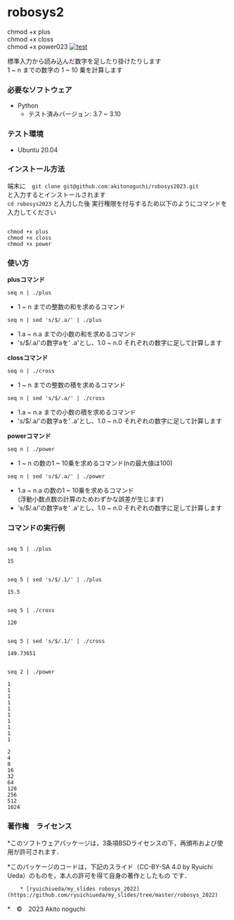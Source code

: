 # robosys2
chmod +x plus  
chmod +x closs  
chmod +x power023
[![test](https://github.com/akitonoguchi/robosys2023/actions/workflows/test.yml/badge.svg)](https://github.com/akitonoguchi/robosys2023/actions/workflows/test.yml)

標準入力から読み込んだ数字を足したり掛けたりします  
1 ~ n までの数字の 1 ~ 10 乗を計算します

### 必要なソフトウェア
 * Python
    * テスト済みバージョン: 3.7 ~ 3.10

### テスト環境
 * Ubuntu 20.04
 
### インストール方法

端末に　`git clone git@github.com:akitonoguchi/robosys2023.git`   
と入力するとインストールされます   
`cd robosys2023` と入力した後
実行権限を付与するため以下のようにコマンドを入力してください
```

chmod +x plus  
chmod +x closs  
chmod +x power
```

### 使い方

**plusコマンド**

`seq n | ./plus`
 * 1 ~ n までの整数の和を求めるコマンド

`seq n | sed 's/$/.a/' | ./plus`
 * 1.a ~ n.a までの小数の和を求めるコマンド
 * 's/$/.a/'の数字aを' .a'とし、1.0 ~ n.0 それぞれの数字に足して計算します


**clossコマンド**

`seq n | ./cross`
 * 1 ~ n までの整数の積を求めるコマンド

`seq n | sed 's/$/.a/' | ./cross`
 * 1.a ~ n.a までの小数の積を求めるコマンド
 * 's/$/.a/'の数字aを' .a'とし、1.0 ~ n.0 それぞれの数字に足して計算します


**powerコマンド**

`seq n | ./power`
 * 1 ~ n の数の1 ~ 10乗を求めるコマンド(nの最大値は100)

`seq n | sed 's/$/.a/' | ./power`
 * 1.a ~ n.a の数の1 ~ 10乗を求めるコマンド  
  (浮動小数点数の計算のためわずかな誤差が生じます)
 * 's/$/.a/'の数字aを' .a'とし、1.0 ~ n.0 それぞれの数字に足して計算します

### コマンドの実行例
```

seq 5 | ./plus

15
```


```

seq 5 | sed 's/$/.1/' | ./plus

15.5
```


```

seq 5 | ./cross

120
```


```

seq 5 | sed 's/$/.1/' | ./cross

149.73651
```


```

seq 2 | ./power

1   
1   
1   
1   
1   
1   
1   
1   
1   
1   

2   
4   
8   
16   
32   
64   
128   
256   
512   
1024   
```

### 著作権　ライセンス
 *このソフトウェアパッケージは，3条項BSDライセンスの下，再頒布および使用が許可されます．

 *このパッケージのコードは，下記のスライド（CC-BY-SA 4.0 by Ryuichi Ueda）のものを，本人の許可を得て自身の著作としたもの  です．

        * [ryuichiueda/my_slides robosys_2022](https://github.com/ryuichiueda/my_slides/tree/master/robosys_2022)
 *　©　2023 Akito noguchi
